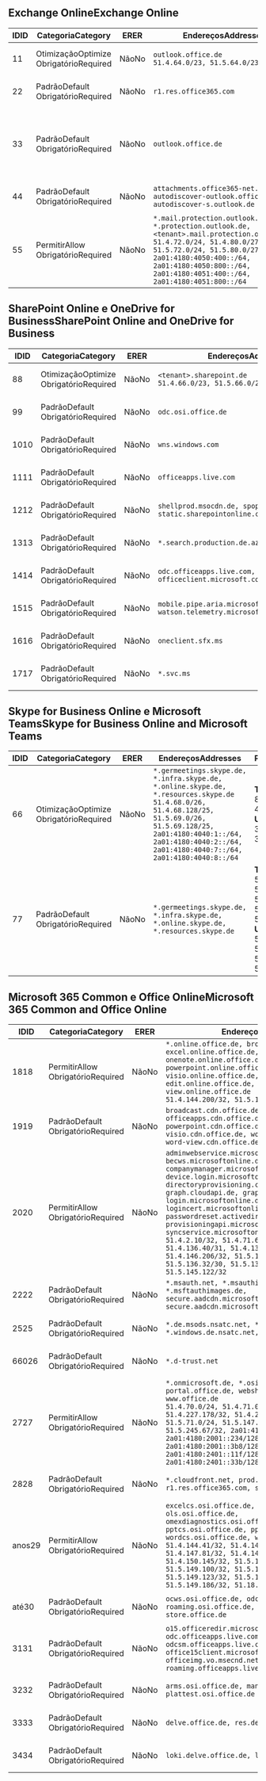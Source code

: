 <!--THIS FILE IS AUTOMATICALLY GENERATED. MANUAL CHANGES WILL BE OVERWRITTEN.-->
<!--Please contact the Office 365 Endpoints team with any questions.-->
<!--Germany endpoints version 2019082800-->
<!--File generated 2019-08-28 11:00:17.5407-->

## <a name="exchange-online"></a><span data-ttu-id="31a7c-101">Exchange Online</span><span class="sxs-lookup"><span data-stu-id="31a7c-101">Exchange Online</span></span>

<span data-ttu-id="31a7c-102">ID</span><span class="sxs-lookup"><span data-stu-id="31a7c-102">ID</span></span> | <span data-ttu-id="31a7c-103">Categoria</span><span class="sxs-lookup"><span data-stu-id="31a7c-103">Category</span></span> | <span data-ttu-id="31a7c-104">ER</span><span class="sxs-lookup"><span data-stu-id="31a7c-104">ER</span></span> | <span data-ttu-id="31a7c-105">Endereços</span><span class="sxs-lookup"><span data-stu-id="31a7c-105">Addresses</span></span> | <span data-ttu-id="31a7c-106">Portas</span><span class="sxs-lookup"><span data-stu-id="31a7c-106">Ports</span></span>
-- | -------------------- | -- | ------------------------------------------------------------------------------------------------------------------------------------------------------------------------------------------------------------------------------------------------------------ | -------------------------------
<span data-ttu-id="31a7c-107">1</span><span class="sxs-lookup"><span data-stu-id="31a7c-107">1</span></span> | <span data-ttu-id="31a7c-108">Otimização</span><span class="sxs-lookup"><span data-stu-id="31a7c-108">Optimize</span></span><BR><span data-ttu-id="31a7c-109">Obrigatório</span><span class="sxs-lookup"><span data-stu-id="31a7c-109">Required</span></span> | <span data-ttu-id="31a7c-110">Não</span><span class="sxs-lookup"><span data-stu-id="31a7c-110">No</span></span> | `outlook.office.de`<BR>`51.4.64.0/23, 51.5.64.0/23` | <span data-ttu-id="31a7c-111">**TCP:** 443, 80</span><span class="sxs-lookup"><span data-stu-id="31a7c-111">**TCP:** 443, 80</span></span>
<span data-ttu-id="31a7c-112">2</span><span class="sxs-lookup"><span data-stu-id="31a7c-112">2</span></span> | <span data-ttu-id="31a7c-113">Padrão</span><span class="sxs-lookup"><span data-stu-id="31a7c-113">Default</span></span><BR><span data-ttu-id="31a7c-114">Obrigatório</span><span class="sxs-lookup"><span data-stu-id="31a7c-114">Required</span></span> | <span data-ttu-id="31a7c-115">Não</span><span class="sxs-lookup"><span data-stu-id="31a7c-115">No</span></span> | `r1.res.office365.com` | <span data-ttu-id="31a7c-116">**TCP:** 443, 80</span><span class="sxs-lookup"><span data-stu-id="31a7c-116">**TCP:** 443, 80</span></span>
<span data-ttu-id="31a7c-117">3</span><span class="sxs-lookup"><span data-stu-id="31a7c-117">3</span></span> | <span data-ttu-id="31a7c-118">Padrão</span><span class="sxs-lookup"><span data-stu-id="31a7c-118">Default</span></span><BR><span data-ttu-id="31a7c-119">Obrigatório</span><span class="sxs-lookup"><span data-stu-id="31a7c-119">Required</span></span> | <span data-ttu-id="31a7c-120">Não</span><span class="sxs-lookup"><span data-stu-id="31a7c-120">No</span></span> | `outlook.office.de` | <span data-ttu-id="31a7c-121">**TCP:** 143, 25, 587, 993, 995</span><span class="sxs-lookup"><span data-stu-id="31a7c-121">**TCP:** 143, 25, 587, 993, 995</span></span>
<span data-ttu-id="31a7c-122">4</span><span class="sxs-lookup"><span data-stu-id="31a7c-122">4</span></span> | <span data-ttu-id="31a7c-123">Padrão</span><span class="sxs-lookup"><span data-stu-id="31a7c-123">Default</span></span><BR><span data-ttu-id="31a7c-124">Obrigatório</span><span class="sxs-lookup"><span data-stu-id="31a7c-124">Required</span></span> | <span data-ttu-id="31a7c-125">Não</span><span class="sxs-lookup"><span data-stu-id="31a7c-125">No</span></span> | `attachments.office365-net.de, autodiscover-outlook.office.de, autodiscover-s.outlook.de` | <span data-ttu-id="31a7c-126">**TCP:** 443, 80</span><span class="sxs-lookup"><span data-stu-id="31a7c-126">**TCP:** 443, 80</span></span>
<span data-ttu-id="31a7c-127">5</span><span class="sxs-lookup"><span data-stu-id="31a7c-127">5</span></span> | <span data-ttu-id="31a7c-128">Permitir</span><span class="sxs-lookup"><span data-stu-id="31a7c-128">Allow</span></span><BR><span data-ttu-id="31a7c-129">Obrigatório</span><span class="sxs-lookup"><span data-stu-id="31a7c-129">Required</span></span> | <span data-ttu-id="31a7c-130">Não</span><span class="sxs-lookup"><span data-stu-id="31a7c-130">No</span></span> | `*.mail.protection.outlook.de, *.protection.outlook.de, <tenant>.mail.protection.outlook.de`<BR>`51.4.72.0/24, 51.4.80.0/27, 51.5.72.0/24, 51.5.80.0/27, 2a01:4180:4050:400::/64, 2a01:4180:4050:800::/64, 2a01:4180:4051:400::/64, 2a01:4180:4051:800::/64` | <span data-ttu-id="31a7c-131">**TCP:** 25, 443</span><span class="sxs-lookup"><span data-stu-id="31a7c-131">**TCP:** 25, 443</span></span>

## <a name="sharepoint-online-and-onedrive-for-business"></a><span data-ttu-id="31a7c-132">SharePoint Online e OneDrive for Business</span><span class="sxs-lookup"><span data-stu-id="31a7c-132">SharePoint Online and OneDrive for Business</span></span>

<span data-ttu-id="31a7c-133">ID</span><span class="sxs-lookup"><span data-stu-id="31a7c-133">ID</span></span> | <span data-ttu-id="31a7c-134">Categoria</span><span class="sxs-lookup"><span data-stu-id="31a7c-134">Category</span></span> | <span data-ttu-id="31a7c-135">ER</span><span class="sxs-lookup"><span data-stu-id="31a7c-135">ER</span></span> | <span data-ttu-id="31a7c-136">Endereços</span><span class="sxs-lookup"><span data-stu-id="31a7c-136">Addresses</span></span> | <span data-ttu-id="31a7c-137">Portas</span><span class="sxs-lookup"><span data-stu-id="31a7c-137">Ports</span></span>
-- | -------------------- | -- | ------------------------------------------------------------------------------ | ----------------
<span data-ttu-id="31a7c-138">8</span><span class="sxs-lookup"><span data-stu-id="31a7c-138">8</span></span> | <span data-ttu-id="31a7c-139">Otimização</span><span class="sxs-lookup"><span data-stu-id="31a7c-139">Optimize</span></span><BR><span data-ttu-id="31a7c-140">Obrigatório</span><span class="sxs-lookup"><span data-stu-id="31a7c-140">Required</span></span> | <span data-ttu-id="31a7c-141">Não</span><span class="sxs-lookup"><span data-stu-id="31a7c-141">No</span></span> | `<tenant>.sharepoint.de`<BR>`51.4.66.0/23, 51.5.66.0/23` | <span data-ttu-id="31a7c-142">**TCP:** 443, 80</span><span class="sxs-lookup"><span data-stu-id="31a7c-142">**TCP:** 443, 80</span></span>
<span data-ttu-id="31a7c-143">9</span><span class="sxs-lookup"><span data-stu-id="31a7c-143">9</span></span> | <span data-ttu-id="31a7c-144">Padrão</span><span class="sxs-lookup"><span data-stu-id="31a7c-144">Default</span></span><BR><span data-ttu-id="31a7c-145">Obrigatório</span><span class="sxs-lookup"><span data-stu-id="31a7c-145">Required</span></span> | <span data-ttu-id="31a7c-146">Não</span><span class="sxs-lookup"><span data-stu-id="31a7c-146">No</span></span> | `odc.osi.office.de` | <span data-ttu-id="31a7c-147">**TCP:** 443, 80</span><span class="sxs-lookup"><span data-stu-id="31a7c-147">**TCP:** 443, 80</span></span>
<span data-ttu-id="31a7c-148">10</span><span class="sxs-lookup"><span data-stu-id="31a7c-148">10</span></span> | <span data-ttu-id="31a7c-149">Padrão</span><span class="sxs-lookup"><span data-stu-id="31a7c-149">Default</span></span><BR><span data-ttu-id="31a7c-150">Obrigatório</span><span class="sxs-lookup"><span data-stu-id="31a7c-150">Required</span></span> | <span data-ttu-id="31a7c-151">Não</span><span class="sxs-lookup"><span data-stu-id="31a7c-151">No</span></span> | `wns.windows.com` | <span data-ttu-id="31a7c-152">**TCP:** 443, 80</span><span class="sxs-lookup"><span data-stu-id="31a7c-152">**TCP:** 443, 80</span></span>
<span data-ttu-id="31a7c-153">11</span><span class="sxs-lookup"><span data-stu-id="31a7c-153">11</span></span> | <span data-ttu-id="31a7c-154">Padrão</span><span class="sxs-lookup"><span data-stu-id="31a7c-154">Default</span></span><BR><span data-ttu-id="31a7c-155">Obrigatório</span><span class="sxs-lookup"><span data-stu-id="31a7c-155">Required</span></span> | <span data-ttu-id="31a7c-156">Não</span><span class="sxs-lookup"><span data-stu-id="31a7c-156">No</span></span> | `officeapps.live.com` | <span data-ttu-id="31a7c-157">**TCP:** 443, 80</span><span class="sxs-lookup"><span data-stu-id="31a7c-157">**TCP:** 443, 80</span></span>
<span data-ttu-id="31a7c-158">12</span><span class="sxs-lookup"><span data-stu-id="31a7c-158">12</span></span> | <span data-ttu-id="31a7c-159">Padrão</span><span class="sxs-lookup"><span data-stu-id="31a7c-159">Default</span></span><BR><span data-ttu-id="31a7c-160">Obrigatório</span><span class="sxs-lookup"><span data-stu-id="31a7c-160">Required</span></span> | <span data-ttu-id="31a7c-161">Não</span><span class="sxs-lookup"><span data-stu-id="31a7c-161">No</span></span> | `shellprod.msocdn.de, spoprod-a.akamaihd.net, static.sharepointonline.com` | <span data-ttu-id="31a7c-162">**TCP:** 443, 80</span><span class="sxs-lookup"><span data-stu-id="31a7c-162">**TCP:** 443, 80</span></span>
<span data-ttu-id="31a7c-163">13</span><span class="sxs-lookup"><span data-stu-id="31a7c-163">13</span></span> | <span data-ttu-id="31a7c-164">Padrão</span><span class="sxs-lookup"><span data-stu-id="31a7c-164">Default</span></span><BR><span data-ttu-id="31a7c-165">Obrigatório</span><span class="sxs-lookup"><span data-stu-id="31a7c-165">Required</span></span> | <span data-ttu-id="31a7c-166">Não</span><span class="sxs-lookup"><span data-stu-id="31a7c-166">No</span></span> | `*.search.production.de.azuretrafficmanager.de` | <span data-ttu-id="31a7c-167">**TCP:** 443</span><span class="sxs-lookup"><span data-stu-id="31a7c-167">**TCP:** 443</span></span>
<span data-ttu-id="31a7c-168">14</span><span class="sxs-lookup"><span data-stu-id="31a7c-168">14</span></span> | <span data-ttu-id="31a7c-169">Padrão</span><span class="sxs-lookup"><span data-stu-id="31a7c-169">Default</span></span><BR><span data-ttu-id="31a7c-170">Obrigatório</span><span class="sxs-lookup"><span data-stu-id="31a7c-170">Required</span></span> | <span data-ttu-id="31a7c-171">Não</span><span class="sxs-lookup"><span data-stu-id="31a7c-171">No</span></span> | `odc.officeapps.live.com, officeclient.microsoft.com` | <span data-ttu-id="31a7c-172">**TCP:** 443, 80</span><span class="sxs-lookup"><span data-stu-id="31a7c-172">**TCP:** 443, 80</span></span>
<span data-ttu-id="31a7c-173">15</span><span class="sxs-lookup"><span data-stu-id="31a7c-173">15</span></span> | <span data-ttu-id="31a7c-174">Padrão</span><span class="sxs-lookup"><span data-stu-id="31a7c-174">Default</span></span><BR><span data-ttu-id="31a7c-175">Obrigatório</span><span class="sxs-lookup"><span data-stu-id="31a7c-175">Required</span></span> | <span data-ttu-id="31a7c-176">Não</span><span class="sxs-lookup"><span data-stu-id="31a7c-176">No</span></span> | `mobile.pipe.aria.microsoft.com, ssw.live.com, watson.telemetry.microsoft.com` | <span data-ttu-id="31a7c-177">**TCP:** 443, 80</span><span class="sxs-lookup"><span data-stu-id="31a7c-177">**TCP:** 443, 80</span></span>
<span data-ttu-id="31a7c-178">16</span><span class="sxs-lookup"><span data-stu-id="31a7c-178">16</span></span> | <span data-ttu-id="31a7c-179">Padrão</span><span class="sxs-lookup"><span data-stu-id="31a7c-179">Default</span></span><BR><span data-ttu-id="31a7c-180">Obrigatório</span><span class="sxs-lookup"><span data-stu-id="31a7c-180">Required</span></span> | <span data-ttu-id="31a7c-181">Não</span><span class="sxs-lookup"><span data-stu-id="31a7c-181">No</span></span> | `oneclient.sfx.ms` | <span data-ttu-id="31a7c-182">**TCP:** 443, 80</span><span class="sxs-lookup"><span data-stu-id="31a7c-182">**TCP:** 443, 80</span></span>
<span data-ttu-id="31a7c-183">17</span><span class="sxs-lookup"><span data-stu-id="31a7c-183">17</span></span> | <span data-ttu-id="31a7c-184">Padrão</span><span class="sxs-lookup"><span data-stu-id="31a7c-184">Default</span></span><BR><span data-ttu-id="31a7c-185">Obrigatório</span><span class="sxs-lookup"><span data-stu-id="31a7c-185">Required</span></span> | <span data-ttu-id="31a7c-186">Não</span><span class="sxs-lookup"><span data-stu-id="31a7c-186">No</span></span> | `*.svc.ms` | <span data-ttu-id="31a7c-187">**TCP:** 443, 80</span><span class="sxs-lookup"><span data-stu-id="31a7c-187">**TCP:** 443, 80</span></span>

## <a name="skype-for-business-online-and-microsoft-teams"></a><span data-ttu-id="31a7c-188">Skype for Business Online e Microsoft Teams</span><span class="sxs-lookup"><span data-stu-id="31a7c-188">Skype for Business Online and Microsoft Teams</span></span>

<span data-ttu-id="31a7c-189">ID</span><span class="sxs-lookup"><span data-stu-id="31a7c-189">ID</span></span> | <span data-ttu-id="31a7c-190">Categoria</span><span class="sxs-lookup"><span data-stu-id="31a7c-190">Category</span></span> | <span data-ttu-id="31a7c-191">ER</span><span class="sxs-lookup"><span data-stu-id="31a7c-191">ER</span></span> | <span data-ttu-id="31a7c-192">Endereços</span><span class="sxs-lookup"><span data-stu-id="31a7c-192">Addresses</span></span> | <span data-ttu-id="31a7c-193">Portas</span><span class="sxs-lookup"><span data-stu-id="31a7c-193">Ports</span></span>
-- | -------------------- | -- | ----------------------------------------------------------------------------------------------------------------------------------------------------------------------------------------------------------------------------------------------- | --------------------------------------------------
<span data-ttu-id="31a7c-194">6</span><span class="sxs-lookup"><span data-stu-id="31a7c-194">6</span></span> | <span data-ttu-id="31a7c-195">Otimização</span><span class="sxs-lookup"><span data-stu-id="31a7c-195">Optimize</span></span><BR><span data-ttu-id="31a7c-196">Obrigatório</span><span class="sxs-lookup"><span data-stu-id="31a7c-196">Required</span></span> | <span data-ttu-id="31a7c-197">Não</span><span class="sxs-lookup"><span data-stu-id="31a7c-197">No</span></span> | `*.germeetings.skype.de, *.infra.skype.de, *.online.skype.de, *.resources.skype.de`<BR>`51.4.68.0/26, 51.4.68.128/25, 51.5.69.0/26, 51.5.69.128/25, 2a01:4180:4040:1::/64, 2a01:4180:4040:2::/64, 2a01:4180:4040:7::/64, 2a01:4180:4040:8::/64` | <span data-ttu-id="31a7c-198">**TCP:** 443, 80</span><span class="sxs-lookup"><span data-stu-id="31a7c-198">**TCP:** 443, 80</span></span><BR><span data-ttu-id="31a7c-199">**UDP:** 3478</span><span class="sxs-lookup"><span data-stu-id="31a7c-199">**UDP:** 3478</span></span>
<span data-ttu-id="31a7c-200">7</span><span class="sxs-lookup"><span data-stu-id="31a7c-200">7</span></span> | <span data-ttu-id="31a7c-201">Padrão</span><span class="sxs-lookup"><span data-stu-id="31a7c-201">Default</span></span><BR><span data-ttu-id="31a7c-202">Obrigatório</span><span class="sxs-lookup"><span data-stu-id="31a7c-202">Required</span></span> | <span data-ttu-id="31a7c-203">Não</span><span class="sxs-lookup"><span data-stu-id="31a7c-203">No</span></span> | `*.germeetings.skype.de, *.infra.skype.de, *.online.skype.de, *.resources.skype.de` | <span data-ttu-id="31a7c-204">**TCP:** 5061, 50000-59999</span><span class="sxs-lookup"><span data-stu-id="31a7c-204">**TCP:** 5061, 50000-59999</span></span><BR><span data-ttu-id="31a7c-205">**UDP:** 50000-59999</span><span class="sxs-lookup"><span data-stu-id="31a7c-205">**UDP:** 50000-59999</span></span>

## <a name="microsoft-365-common-and-office-online"></a><span data-ttu-id="31a7c-206">Microsoft 365 Common e Office Online</span><span class="sxs-lookup"><span data-stu-id="31a7c-206">Microsoft 365 Common and Office Online</span></span>

<span data-ttu-id="31a7c-207">ID</span><span class="sxs-lookup"><span data-stu-id="31a7c-207">ID</span></span> | <span data-ttu-id="31a7c-208">Categoria</span><span class="sxs-lookup"><span data-stu-id="31a7c-208">Category</span></span> | <span data-ttu-id="31a7c-209">ER</span><span class="sxs-lookup"><span data-stu-id="31a7c-209">ER</span></span> | <span data-ttu-id="31a7c-210">Endereços</span><span class="sxs-lookup"><span data-stu-id="31a7c-210">Addresses</span></span> | <span data-ttu-id="31a7c-211">Portas</span><span class="sxs-lookup"><span data-stu-id="31a7c-211">Ports</span></span>
-- | ------------------- | -- | -------------------------------------------------------------------------------------------------------------------------------------------------------------------------------------------------------------------------------------------------------------------------------------------------------------------------------------------------------------------------------------------------------------------------------------------------------------------------------------------------------------------------------------------------------------------------------------------------------------------------- | ----------------
<span data-ttu-id="31a7c-212">18</span><span class="sxs-lookup"><span data-stu-id="31a7c-212">18</span></span> | <span data-ttu-id="31a7c-213">Permitir</span><span class="sxs-lookup"><span data-stu-id="31a7c-213">Allow</span></span><BR><span data-ttu-id="31a7c-214">Obrigatório</span><span class="sxs-lookup"><span data-stu-id="31a7c-214">Required</span></span> | <span data-ttu-id="31a7c-215">Não</span><span class="sxs-lookup"><span data-stu-id="31a7c-215">No</span></span> | `*.online.office.de, broadcast.online.office.de, excel.online.office.de, onenote.online.office.de, powerpoint.online.office.de, visio.online.office.de, word-edit.online.office.de, word-view.online.office.de`<BR>`51.4.144.200/32, 51.5.149.3/32, 51.18.16.0/23` | <span data-ttu-id="31a7c-216">**TCP:** 443</span><span class="sxs-lookup"><span data-stu-id="31a7c-216">**TCP:** 443</span></span>
<span data-ttu-id="31a7c-217">19</span><span class="sxs-lookup"><span data-stu-id="31a7c-217">19</span></span> | <span data-ttu-id="31a7c-218">Padrão</span><span class="sxs-lookup"><span data-stu-id="31a7c-218">Default</span></span><BR><span data-ttu-id="31a7c-219">Obrigatório</span><span class="sxs-lookup"><span data-stu-id="31a7c-219">Required</span></span> | <span data-ttu-id="31a7c-220">Não</span><span class="sxs-lookup"><span data-stu-id="31a7c-220">No</span></span> | `broadcast.cdn.office.de, excel.cdn.office.de, officeapps.cdn.office.de, onenote.cdn.office.de, powerpoint.cdn.office.de, view.cdn.office.de, visio.cdn.office.de, word-edit.cdn.office.de, word-view.cdn.office.de` | <span data-ttu-id="31a7c-221">**TCP:** 443</span><span class="sxs-lookup"><span data-stu-id="31a7c-221">**TCP:** 443</span></span>
<span data-ttu-id="31a7c-222">20</span><span class="sxs-lookup"><span data-stu-id="31a7c-222">20</span></span> | <span data-ttu-id="31a7c-223">Permitir</span><span class="sxs-lookup"><span data-stu-id="31a7c-223">Allow</span></span><BR><span data-ttu-id="31a7c-224">Obrigatório</span><span class="sxs-lookup"><span data-stu-id="31a7c-224">Required</span></span> | <span data-ttu-id="31a7c-225">Não</span><span class="sxs-lookup"><span data-stu-id="31a7c-225">No</span></span> | `adminwebservice.microsoftonline.de, becws.microsoftonline.de, companymanager.microsoftonline.de, device.login.microsoftonline.de, directoryprovisioning.cloudapi.de, graph.cloudapi.de, graph.microsoft.de, login.microsoftonline.de, logincert.microsoftonline.de, pas.cloudapi.de, passwordreset.activedirectory.microsoftazure.de, provisioningapi.microsoftonline.de, syncservice.microsoftonline.de`<BR>`51.4.2.10/32, 51.4.71.61/32, 51.4.136.38/31, 51.4.136.40/31, 51.4.136.42/32, 51.4.146.38/32, 51.4.146.206/32, 51.5.16.7/32, 51.5.71.22/32, 51.5.136.32/30, 51.5.136.36/32, 51.5.145.29/32, 51.5.145.122/32` | <span data-ttu-id="31a7c-226">**TCP:** 443, 80</span><span class="sxs-lookup"><span data-stu-id="31a7c-226">**TCP:** 443, 80</span></span>
<span data-ttu-id="31a7c-227">22</span><span class="sxs-lookup"><span data-stu-id="31a7c-227">22</span></span> | <span data-ttu-id="31a7c-228">Padrão</span><span class="sxs-lookup"><span data-stu-id="31a7c-228">Default</span></span><BR><span data-ttu-id="31a7c-229">Obrigatório</span><span class="sxs-lookup"><span data-stu-id="31a7c-229">Required</span></span> | <span data-ttu-id="31a7c-230">Não</span><span class="sxs-lookup"><span data-stu-id="31a7c-230">No</span></span> | `*.msauth.net, *.msauthimages.de, *.msftauth.net, *.msftauthimages.de, secure.aadcdn.microsoftonline-p.com, secure.aadcdn.microsoftonline-p.de` | <span data-ttu-id="31a7c-231">**TCP:** 443, 80</span><span class="sxs-lookup"><span data-stu-id="31a7c-231">**TCP:** 443, 80</span></span>
<span data-ttu-id="31a7c-232">25</span><span class="sxs-lookup"><span data-stu-id="31a7c-232">25</span></span> | <span data-ttu-id="31a7c-233">Padrão</span><span class="sxs-lookup"><span data-stu-id="31a7c-233">Default</span></span><BR><span data-ttu-id="31a7c-234">Obrigatório</span><span class="sxs-lookup"><span data-stu-id="31a7c-234">Required</span></span> | <span data-ttu-id="31a7c-235">Não</span><span class="sxs-lookup"><span data-stu-id="31a7c-235">No</span></span> | `*.de.msods.nsatc.net, *.office.de.akadns.net, *.windows.de.nsatc.net, officehome.msocdn.de` | <span data-ttu-id="31a7c-236">**TCP:** 443, 80</span><span class="sxs-lookup"><span data-stu-id="31a7c-236">**TCP:** 443, 80</span></span>
<span data-ttu-id="31a7c-237">660</span><span class="sxs-lookup"><span data-stu-id="31a7c-237">26</span></span> | <span data-ttu-id="31a7c-238">Padrão</span><span class="sxs-lookup"><span data-stu-id="31a7c-238">Default</span></span><BR><span data-ttu-id="31a7c-239">Obrigatório</span><span class="sxs-lookup"><span data-stu-id="31a7c-239">Required</span></span> | <span data-ttu-id="31a7c-240">Não</span><span class="sxs-lookup"><span data-stu-id="31a7c-240">No</span></span> | `*.d-trust.net` | <span data-ttu-id="31a7c-241">**TCP:** 443, 80</span><span class="sxs-lookup"><span data-stu-id="31a7c-241">**TCP:** 443, 80</span></span>
<span data-ttu-id="31a7c-242">27</span><span class="sxs-lookup"><span data-stu-id="31a7c-242">27</span></span> | <span data-ttu-id="31a7c-243">Permitir</span><span class="sxs-lookup"><span data-stu-id="31a7c-243">Allow</span></span><BR><span data-ttu-id="31a7c-244">Obrigatório</span><span class="sxs-lookup"><span data-stu-id="31a7c-244">Required</span></span> | <span data-ttu-id="31a7c-245">Não</span><span class="sxs-lookup"><span data-stu-id="31a7c-245">No</span></span> | `*.onmicrosoft.de, *.osi.office.de, office.de, portal.office.de, webshell.suite.office.de, www.office.de`<BR>`51.4.70.0/24, 51.4.71.0/24, 51.4.226.115/32, 51.4.227.178/32, 51.4.230.178/32, 51.5.70.0/24, 51.5.71.0/24, 51.5.147.48/32, 51.5.242.163/32, 51.5.245.67/32, 2a01:4180:2001::92/128, 2a01:4180:2001::234/128, 2a01:4180:2001::3b8/128, 2a01:4180:2401::11f/128, 2a01:4180:2401::33b/128, 2a01:4180:2401::55b/128` | <span data-ttu-id="31a7c-246">**TCP:** 443, 80</span><span class="sxs-lookup"><span data-stu-id="31a7c-246">**TCP:** 443, 80</span></span>
<span data-ttu-id="31a7c-247">28</span><span class="sxs-lookup"><span data-stu-id="31a7c-247">28</span></span> | <span data-ttu-id="31a7c-248">Padrão</span><span class="sxs-lookup"><span data-stu-id="31a7c-248">Default</span></span><BR><span data-ttu-id="31a7c-249">Obrigatório</span><span class="sxs-lookup"><span data-stu-id="31a7c-249">Required</span></span> | <span data-ttu-id="31a7c-250">Não</span><span class="sxs-lookup"><span data-stu-id="31a7c-250">No</span></span> | `*.cloudfront.net, prod.msocdn.de, r1.res.office365.com, shellprod.msocdn.de` | <span data-ttu-id="31a7c-251">**TCP:** 443, 80</span><span class="sxs-lookup"><span data-stu-id="31a7c-251">**TCP:** 443, 80</span></span>
<span data-ttu-id="31a7c-252">anos</span><span class="sxs-lookup"><span data-stu-id="31a7c-252">29</span></span> | <span data-ttu-id="31a7c-253">Permitir</span><span class="sxs-lookup"><span data-stu-id="31a7c-253">Allow</span></span><BR><span data-ttu-id="31a7c-254">Obrigatório</span><span class="sxs-lookup"><span data-stu-id="31a7c-254">Required</span></span> | <span data-ttu-id="31a7c-255">Não</span><span class="sxs-lookup"><span data-stu-id="31a7c-255">No</span></span> | `excelcs.osi.office.de, excelps.osi.office.de, ols.osi.office.de, omexdiagnostics.osi.office.de, pptcs.osi.office.de, pptps.osi.office.de, wordcs.osi.office.de, wordps.osi.office.de`<BR>`51.4.144.41/32, 51.4.144.174/32, 51.4.145.38/32, 51.4.147.81/32, 51.4.147.233/32, 51.4.148.12/32, 51.4.150.145/32, 51.5.147.242/32, 51.5.149.100/32, 51.5.149.119/32, 51.5.149.123/32, 51.5.149.180/32, 51.5.149.186/32, 51.18.0.0/21` | <span data-ttu-id="31a7c-256">**TCP:** 443, 80</span><span class="sxs-lookup"><span data-stu-id="31a7c-256">**TCP:** 443, 80</span></span>
<span data-ttu-id="31a7c-257">até</span><span class="sxs-lookup"><span data-stu-id="31a7c-257">30</span></span> | <span data-ttu-id="31a7c-258">Padrão</span><span class="sxs-lookup"><span data-stu-id="31a7c-258">Default</span></span><BR><span data-ttu-id="31a7c-259">Obrigatório</span><span class="sxs-lookup"><span data-stu-id="31a7c-259">Required</span></span> | <span data-ttu-id="31a7c-260">Não</span><span class="sxs-lookup"><span data-stu-id="31a7c-260">No</span></span> | `ocws.osi.office.de, odc.osi.office.de, roaming.osi.office.de, sharepoint.de, store.office.de` | <span data-ttu-id="31a7c-261">**TCP:** 443, 80</span><span class="sxs-lookup"><span data-stu-id="31a7c-261">**TCP:** 443, 80</span></span>
<span data-ttu-id="31a7c-262">31</span><span class="sxs-lookup"><span data-stu-id="31a7c-262">31</span></span> | <span data-ttu-id="31a7c-263">Padrão</span><span class="sxs-lookup"><span data-stu-id="31a7c-263">Default</span></span><BR><span data-ttu-id="31a7c-264">Obrigatório</span><span class="sxs-lookup"><span data-stu-id="31a7c-264">Required</span></span> | <span data-ttu-id="31a7c-265">Não</span><span class="sxs-lookup"><span data-stu-id="31a7c-265">No</span></span> | `o15.officeredir.microsoft.com, odc.officeapps.live.com, odcsm.officeapps.live.com, office.microsoft.com, office15client.microsoft.com, officeimg.vo.msecnd.net, roaming.officeapps.live.com` | <span data-ttu-id="31a7c-266">**TCP:** 443, 80</span><span class="sxs-lookup"><span data-stu-id="31a7c-266">**TCP:** 443, 80</span></span>
<span data-ttu-id="31a7c-267">32</span><span class="sxs-lookup"><span data-stu-id="31a7c-267">32</span></span> | <span data-ttu-id="31a7c-268">Padrão</span><span class="sxs-lookup"><span data-stu-id="31a7c-268">Default</span></span><BR><span data-ttu-id="31a7c-269">Obrigatório</span><span class="sxs-lookup"><span data-stu-id="31a7c-269">Required</span></span> | <span data-ttu-id="31a7c-270">Não</span><span class="sxs-lookup"><span data-stu-id="31a7c-270">No</span></span> | `arms.osi.office.de, manage.osi.office.de, plattest.osi.office.de` | <span data-ttu-id="31a7c-271">**TCP:** 443, 80</span><span class="sxs-lookup"><span data-stu-id="31a7c-271">**TCP:** 443, 80</span></span>
<span data-ttu-id="31a7c-272">33</span><span class="sxs-lookup"><span data-stu-id="31a7c-272">33</span></span> | <span data-ttu-id="31a7c-273">Padrão</span><span class="sxs-lookup"><span data-stu-id="31a7c-273">Default</span></span><BR><span data-ttu-id="31a7c-274">Obrigatório</span><span class="sxs-lookup"><span data-stu-id="31a7c-274">Required</span></span> | <span data-ttu-id="31a7c-275">Não</span><span class="sxs-lookup"><span data-stu-id="31a7c-275">No</span></span> | `delve.office.de, res.delve.office.com` | <span data-ttu-id="31a7c-276">**TCP:** 443</span><span class="sxs-lookup"><span data-stu-id="31a7c-276">**TCP:** 443</span></span>
<span data-ttu-id="31a7c-277">34</span><span class="sxs-lookup"><span data-stu-id="31a7c-277">34</span></span> | <span data-ttu-id="31a7c-278">Padrão</span><span class="sxs-lookup"><span data-stu-id="31a7c-278">Default</span></span><BR><span data-ttu-id="31a7c-279">Obrigatório</span><span class="sxs-lookup"><span data-stu-id="31a7c-279">Required</span></span> | <span data-ttu-id="31a7c-280">Não</span><span class="sxs-lookup"><span data-stu-id="31a7c-280">No</span></span> | `loki.delve.office.de, lpcres.delve.office.com` | <span data-ttu-id="31a7c-281">**TCP:** 443</span><span class="sxs-lookup"><span data-stu-id="31a7c-281">**TCP:** 443</span></span>
